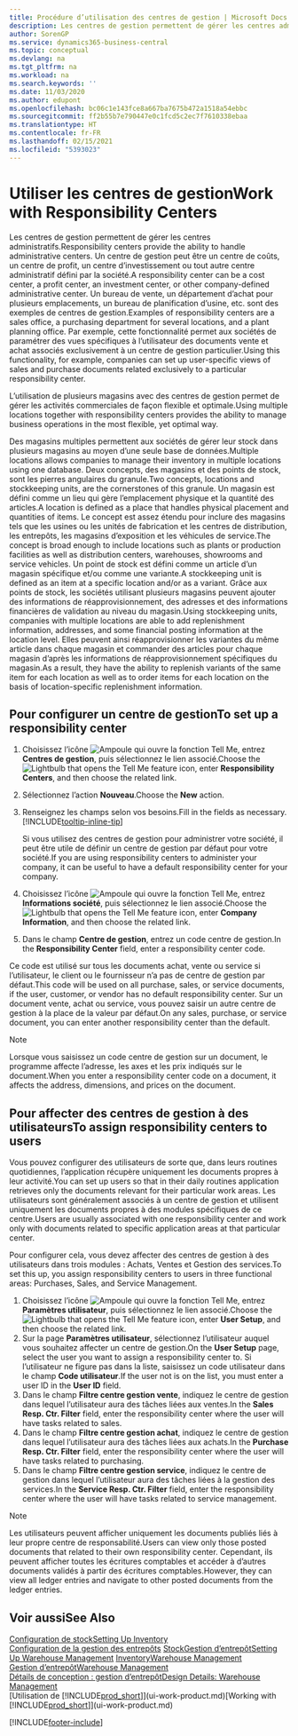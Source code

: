 ```yaml
---
title: Procédure d’utilisation des centres de gestion | Microsoft Docs
description: Les centres de gestion permettent de gérer les centres administratifs. Un centre de gestion peut être un centre de coût, un centre de profit, un centre d’investissement ou un autre centre administratif défini par la société.
author: SorenGP
ms.service: dynamics365-business-central
ms.topic: conceptual
ms.devlang: na
ms.tgt_pltfrm: na
ms.workload: na
ms.search.keywords: ''
ms.date: 11/03/2020
ms.author: edupont
ms.openlocfilehash: bc06c1e143fce8a667ba7675b472a1518a54ebbc
ms.sourcegitcommit: ff2b55b7e790447e0c1fcd5c2ec7f7610338ebaa
ms.translationtype: HT
ms.contentlocale: fr-FR
ms.lasthandoff: 02/15/2021
ms.locfileid: "5393023"
---
```

# <a name="work-with-responsibility-centers"></a><span data-ttu-id="5dba9-104">Utiliser les centres de gestion</span><span class="sxs-lookup"><span data-stu-id="5dba9-104">Work with Responsibility Centers</span></span>

<span data-ttu-id="5dba9-105">Les centres de gestion permettent de gérer les centres administratifs.</span><span class="sxs-lookup"><span data-stu-id="5dba9-105">Responsibility centers provide the ability to handle administrative centers.</span></span> <span data-ttu-id="5dba9-106">Un centre de gestion peut être un centre de coûts, un centre de profit, un centre d’investissement ou tout autre centre administratif défini par la société.</span><span class="sxs-lookup"><span data-stu-id="5dba9-106">A responsibility center can be a cost center, a profit center, an investment center, or other company-defined administrative center.</span></span> <span data-ttu-id="5dba9-107">Un bureau de vente, un département d’achat pour plusieurs emplacements, un bureau de planification d’usine, etc. sont des exemples de centres de gestion.</span><span class="sxs-lookup"><span data-stu-id="5dba9-107">Examples of responsibility centers are a sales office, a purchasing department for several locations, and a plant planning office.</span></span> <span data-ttu-id="5dba9-108">Par exemple, cette fonctionnalité permet aux sociétés de paramétrer des vues spécifiques à l’utilisateur des documents vente et achat associés exclusivement à un centre de gestion particulier.</span><span class="sxs-lookup"><span data-stu-id="5dba9-108">Using this functionality, for example, companies can set up user-specific views of sales and purchase documents related exclusively to a particular responsibility center.</span></span>  

<span data-ttu-id="5dba9-109">L’utilisation de plusieurs magasins avec des centres de gestion permet de gérer les activités commerciales de façon flexible et optimale.</span><span class="sxs-lookup"><span data-stu-id="5dba9-109">Using multiple locations together with responsibility centers provides the ability to manage business operations in the most flexible, yet optimal way.</span></span>

<span data-ttu-id="5dba9-110">Des magasins multiples permettent aux sociétés de gérer leur stock dans plusieurs magasins au moyen d’une seule base de données.</span><span class="sxs-lookup"><span data-stu-id="5dba9-110">Multiple locations allows companies to manage their inventory in multiple locations using one database.</span></span> <span data-ttu-id="5dba9-111">Deux concepts, des magasins et des points de stock, sont les pierres angulaires du granule.</span><span class="sxs-lookup"><span data-stu-id="5dba9-111">Two concepts, locations and stockkeeping units, are the cornerstones of this granule.</span></span> <span data-ttu-id="5dba9-112">Un magasin est défini comme un lieu qui gère l’emplacement physique et la quantité des articles.</span><span class="sxs-lookup"><span data-stu-id="5dba9-112">A location is defined as a place that handles physical placement and quantities of items.</span></span> <span data-ttu-id="5dba9-113">Le concept est assez étendu pour inclure des magasins tels que les usines ou les unités de fabrication et les centres de distribution, les entrepôts, les magasins d’exposition et les véhicules de service.</span><span class="sxs-lookup"><span data-stu-id="5dba9-113">The concept is broad enough to include locations such as plants or production facilities as well as distribution centers, warehouses, showrooms and service vehicles.</span></span> <span data-ttu-id="5dba9-114">Un point de stock est défini comme un article d’un magasin spécifique et/ou comme une variante.</span><span class="sxs-lookup"><span data-stu-id="5dba9-114">A stockkeeping unit is defined as an item at a specific location and/or as a variant.</span></span> <span data-ttu-id="5dba9-115">Grâce aux points de stock, les sociétés utilisant plusieurs magasins peuvent ajouter des informations de réapprovisionnement, des adresses et des informations financières de validation au niveau du magasin.</span><span class="sxs-lookup"><span data-stu-id="5dba9-115">Using stockkeeping units, companies with multiple locations are able to add replenishment information, addresses, and some financial posting information at the location level.</span></span> <span data-ttu-id="5dba9-116">Elles peuvent ainsi réapprovisionner les variantes du même article dans chaque magasin et commander des articles pour chaque magasin d’après les informations de réapprovisionnement spécifiques du magasin.</span><span class="sxs-lookup"><span data-stu-id="5dba9-116">As a result, they have the ability to replenish variants of the same item for each location as well as to order items for each location on the basis of location-specific replenishment information.</span></span>  

## <a name="to-set-up-a-responsibility-center"></a><span data-ttu-id="5dba9-117">Pour configurer un centre de gestion</span><span class="sxs-lookup"><span data-stu-id="5dba9-117">To set up a responsibility center</span></span>

1. <span data-ttu-id="5dba9-118">Choisissez l’icône ![Ampoule qui ouvre la fonction Tell Me](media/ui-search/search_small.png "Dites-moi ce que vous voulez faire"), entrez **Centres de gestion**, puis sélectionnez le lien associé.</span><span class="sxs-lookup"><span data-stu-id="5dba9-118">Choose the ![Lightbulb that opens the Tell Me feature](media/ui-search/search_small.png "Tell me what you want to do") icon, enter **Responsibility Centers**, and then choose the related link.</span></span>  
2. <span data-ttu-id="5dba9-119">Sélectionnez l’action **Nouveau**.</span><span class="sxs-lookup"><span data-stu-id="5dba9-119">Choose the **New** action.</span></span>  
3. <span data-ttu-id="5dba9-120">Renseignez les champs selon vos besoins.</span><span class="sxs-lookup"><span data-stu-id="5dba9-120">Fill in the fields as necessary.</span></span> [!INCLUDE[tooltip-inline-tip](includes/tooltip-inline-tip_md.md)]  

    <span data-ttu-id="5dba9-121">Si vous utilisez des centres de gestion pour administrer votre société, il peut être utile de définir un centre de gestion par défaut pour votre société.</span><span class="sxs-lookup"><span data-stu-id="5dba9-121">If you are using responsibility centers to administer your company, it can be useful to have a default responsibility center for your company.</span></span>
4. <span data-ttu-id="5dba9-122">Choisissez l’icône ![Ampoule qui ouvre la fonction Tell Me](media/ui-search/search_small.png "Dites-moi ce que vous voulez faire"), entrez **Informations société**, puis sélectionnez le lien associé.</span><span class="sxs-lookup"><span data-stu-id="5dba9-122">Choose the ![Lightbulb that opens the Tell Me feature](media/ui-search/search_small.png "Tell me what you want to do") icon, enter **Company Information**, and then choose the related link.</span></span>
5. <span data-ttu-id="5dba9-123">Dans le champ **Centre de gestion**, entrez un code centre de gestion.</span><span class="sxs-lookup"><span data-stu-id="5dba9-123">In the **Responsibility Center** field, enter a responsibility center code.</span></span>

<span data-ttu-id="5dba9-124">Ce code est utilisé sur tous les documents achat, vente ou service si l’utilisateur, le client ou le fournisseur n’a pas de centre de gestion par défaut.</span><span class="sxs-lookup"><span data-stu-id="5dba9-124">This code will be used on all purchase, sales, or service documents, if the user, customer, or vendor has no default responsibility center.</span></span> <span data-ttu-id="5dba9-125">Sur un document vente, achat ou service, vous pouvez saisir un autre centre de gestion à la place de la valeur par défaut.</span><span class="sxs-lookup"><span data-stu-id="5dba9-125">On any sales, purchase, or service document, you can enter another responsibility center than the default.</span></span>

> [!NOTE]  
> <span data-ttu-id="5dba9-126">Lorsque vous saisissez un code centre de gestion sur un document, le programme affecte l’adresse, les axes et les prix indiqués sur le document.</span><span class="sxs-lookup"><span data-stu-id="5dba9-126">When you enter a responsibility center code on a document, it affects the address, dimensions, and prices on the document.</span></span>  

## <a name="to-assign-responsibility-centers-to-users"></a><span data-ttu-id="5dba9-127">Pour affecter des centres de gestion à des utilisateurs</span><span class="sxs-lookup"><span data-stu-id="5dba9-127">To assign responsibility centers to users</span></span>

<span data-ttu-id="5dba9-128">Vous pouvez configurer des utilisateurs de sorte que, dans leurs routines quotidiennes, l’application récupère uniquement les documents propres à leur activité.</span><span class="sxs-lookup"><span data-stu-id="5dba9-128">You can set up users so that in their daily routines application retrieves only the documents relevant for their particular work areas.</span></span> <span data-ttu-id="5dba9-129">Les utilisateurs sont généralement associés à un centre de gestion et utilisent uniquement les documents propres à des modules spécifiques de ce centre.</span><span class="sxs-lookup"><span data-stu-id="5dba9-129">Users are usually associated with one responsibility center and work only with documents related to specific application areas at that particular center.</span></span>  

<span data-ttu-id="5dba9-130">Pour configurer cela, vous devez affecter des centres de gestion à des utilisateurs dans trois modules : Achats, Ventes et Gestion des services.</span><span class="sxs-lookup"><span data-stu-id="5dba9-130">To set this up, you assign responsibility centers to users in three functional areas: Purchases, Sales, and Service Management.</span></span>  

1. <span data-ttu-id="5dba9-131">Choisissez l’icône ![Ampoule qui ouvre la fonction Tell Me](media/ui-search/search_small.png "Dites-moi ce que vous voulez faire"), entrez **Paramètres utilisateur**, puis sélectionnez le lien associé.</span><span class="sxs-lookup"><span data-stu-id="5dba9-131">Choose the ![Lightbulb that opens the Tell Me feature](media/ui-search/search_small.png "Tell me what you want to do") icon, enter **User Setup**, and then choose the related link.</span></span>  
2. <span data-ttu-id="5dba9-132">Sur la page **Paramètres utilisateur**, sélectionnez l’utilisateur auquel vous souhaitez affecter un centre de gestion.</span><span class="sxs-lookup"><span data-stu-id="5dba9-132">On the **User Setup** page, select the user you want to assign a responsibility center to.</span></span> <span data-ttu-id="5dba9-133">Si l’utilisateur ne figure pas dans la liste, saisissez un code utilisateur dans le champ **Code utilisateur**.</span><span class="sxs-lookup"><span data-stu-id="5dba9-133">If the user not is on the list, you must enter a user ID in the **User ID** field.</span></span>  
3. <span data-ttu-id="5dba9-134">Dans le champ **Filtre centre gestion vente**, indiquez le centre de gestion dans lequel l’utilisateur aura des tâches liées aux ventes.</span><span class="sxs-lookup"><span data-stu-id="5dba9-134">In the **Sales Resp. Ctr. Filter** field, enter the responsibility center where the user will have tasks related to sales.</span></span>  
4. <span data-ttu-id="5dba9-135">Dans le champ **Filtre centre gestion achat**, indiquez le centre de gestion dans lequel l’utilisateur aura des tâches liées aux achats.</span><span class="sxs-lookup"><span data-stu-id="5dba9-135">In the **Purchase Resp. Ctr. Filter** field, enter the responsibility center where the user will have tasks related to purchasing.</span></span>  
5. <span data-ttu-id="5dba9-136">Dans le champ **Filtre centre gestion service**, indiquez le centre de gestion dans lequel l’utilisateur aura des tâches liées à la gestion des services.</span><span class="sxs-lookup"><span data-stu-id="5dba9-136">In the **Service Resp. Ctr. Filter** field, enter the responsibility center where the user will have tasks related to service management.</span></span>  

> [!NOTE]  
> <span data-ttu-id="5dba9-137">Les utilisateurs peuvent afficher uniquement les documents publiés liés à leur propre centre de responsabilité.</span><span class="sxs-lookup"><span data-stu-id="5dba9-137">Users can view only those posted documents that related to their own responsibility center.</span></span> <span data-ttu-id="5dba9-138">Cependant, ils peuvent afficher toutes les écritures comptables et accéder à d’autres documents validés à partir des écritures comptables.</span><span class="sxs-lookup"><span data-stu-id="5dba9-138">However, they can view all ledger entries and navigate to other posted documents from the ledger entries.</span></span>

## <a name="see-also"></a><span data-ttu-id="5dba9-139">Voir aussi</span><span class="sxs-lookup"><span data-stu-id="5dba9-139">See Also</span></span>

[<span data-ttu-id="5dba9-140">Configuration de stock</span><span class="sxs-lookup"><span data-stu-id="5dba9-140">Setting Up Inventory</span></span>](inventory-setup-inventory.md)  
<span data-ttu-id="5dba9-141">[Configuration de la gestion des entrepôts](warehouse-setup-warehouse.md)
[Stock](inventory-manage-inventory.md)[Gestion d’entrepôt](warehouse-manage-warehouse.md)</span><span class="sxs-lookup"><span data-stu-id="5dba9-141">[Setting Up Warehouse Management](warehouse-setup-warehouse.md)
[Inventory](inventory-manage-inventory.md)[Warehouse Management](warehouse-manage-warehouse.md)</span></span>  
[<span data-ttu-id="5dba9-142">Gestion d’entrepôt</span><span class="sxs-lookup"><span data-stu-id="5dba9-142">Warehouse Management</span></span>](warehouse-manage-warehouse.md)  
[<span data-ttu-id="5dba9-143">Détails de conception : gestion d’entrepôt</span><span class="sxs-lookup"><span data-stu-id="5dba9-143">Design Details: Warehouse Management</span></span>](design-details-warehouse-management.md)  
<span data-ttu-id="5dba9-144">[Utilisation de [!INCLUDE[prod_short](includes/prod_short.md)]](ui-work-product.md)</span><span class="sxs-lookup"><span data-stu-id="5dba9-144">[Working with [!INCLUDE[prod_short](includes/prod_short.md)]](ui-work-product.md)</span></span>  


[!INCLUDE[footer-include](includes/footer-banner.md)]